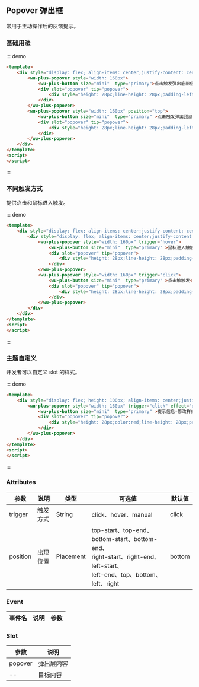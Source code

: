 
## Popover 弹出框

常用于主动操作后的反馈提示。

### 基础用法

::: demo
```html
<template>
    <div style="display: flex; align-items: center;justify-content: center;width: 100%; margin-top: 8px; margin-bottom: 16px">
        <wu-plus-popover style="width: 160px">
            <wu-plus-button size="mini"  type="primary">点击触发弹出底部信息</wu-plus-button>
            <div slot="popover" tip="popover">
                <div style="height: 28px;line-height: 28px;padding-left: 6px;">提示信息</div>
            </div>
        </wu-plus-popover>
        <wu-plus-popover style="width: 160px" position="top">
            <wu-plus-button size="mini"  type="primary" >点击触发弹出顶部信息</wu-plus-button>
            <div slot="popover" tip="popover">
                <div style="height: 28px;line-height: 28px;padding-left: 6px;">提示信息</div>
            </div>
        </wu-plus-popover>
    </div>
</template>
<script>
</script>
```
:::

### 不同触发方式

提供点击和鼠标进入触发。

::: demo
```html
<template>
    <div style="display: flex; align-items: center;justify-content: center;width: 100%; margin-top: 8px; margin-bottom: 16px">
        <div style="display: flex; align-items: center;justify-content: center;width: 100%; margin-top: 8px; margin-bottom: 16px">
            <wu-plus-popover style="width: 160px" trigger="hover">
                <wu-plus-button size="mini"  type="primary" >鼠标进入触触发</wu-plus-button>
                <div slot="popover" tip="popover">
                    <div style="height: 28px;line-height: 28px;padding-left: 6px;">提示信息</div>
                </div>
            </wu-plus-popover>
            <wu-plus-popover style="width: 160px" trigger="click">
                <wu-plus-button size="mini"  type="primary" >点击触触发</wu-plus-button>
                <div slot="popover" tip="popover">
                    <div style="height: 28px;line-height: 28px;padding-left: 6px;">提示信息</div>
                </div>
            </wu-plus-popover>
        </div>
    </div>
</template>
<script>
</script>
```
:::

### 主题自定义

开发者可以自定义 slot 的样式。

::: demo
```html
<template>
    <div style="display: flex; height: 100px; align-items: center;justify-content: center;width: 100%; margin-top: 8px; margin-bottom: 16px">
        <wu-plus-popover style="width: 160px" trigger="click" effect="dark">
            <wu-plus-button size="mini"  type="primary" >提示信息-修改样式</wu-plus-button>
            <div slot="popover" tip="popover">
                <div style="height: 28px;color:red;line-height: 28px;padding-left: 6px;">提示信息</div>
            </div>
        </wu-plus-popover>
    </div>
</template>
<script>
</script>
```
:::


### Attributes

| 参数      | 说明    | 类型      | 可选值       | 默认值   |
|---------- |-------- |---------- |-------------  |-------- |
| trigger | 触发方式 | String | click、hover、manual| click |
| position | 出现位置 | Placement | top-start、top-end、bottom-start、bottom-end、<br> right-start、right-end、left-start、 <br> left-end、top、bottom、left、right| bottom |

### Event

| 事件名      | 说明    | 参数     | 
|---------- |-------- |---------- |

### Slot

| 参数      | 说明    |
|---------- |-------- |
| popover  | 弹出层内容 |
| --  | 目标内容 |
